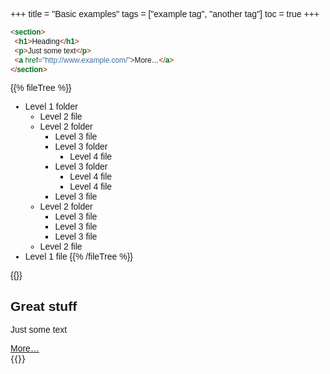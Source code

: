 +++
title = "Basic examples"
tags = ["example tag", "another tag"]
toc = true
+++

```html
<section>
  <h1>Heading</h1>
  <p>Just some text</p>
  <a href="http://www.example.com/">More…</a>
</section>
```
{{% fileTree %}}
* Level 1 folder
    * Level 2 file
    * Level 2 folder
        * Level 3 file
        * Level 3 folder
            * Level 4 file
        * Level 3 folder
            * Level 4 file
            * Level 4 file
        * Level 3 file
    * Level 2 folder
        * Level 3 file
        * Level 3 file
        * Level 3 file
    * Level 2 file
* Level 1 file
{{% /fileTree %}}

{{<demo>}} 
  <section>
    <h1 id="roelieboelie">Great stuff</h1>
    <p>Just some text</p>
    <a href="http://www.example.com/" data-labelledby="#roelieboelie">More…</a>
  </section>
  <style>
  * {
    font-family: sans-serif;
  }
  </style>
  <script>
    console.log(demo);
    albosApply(demo);
  </script>
{{</demo>}}

 